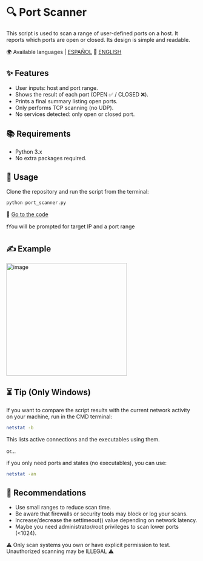 # 🔍 Port Scanner

This script is used to scan a range of user-defined ports on a host.
It reports which ports are open or closed.
Its design is simple and readable.

🌍 Available languages | [ESPAÑOL](README.es.md) 🔁 [ENGLISH](README.md) 

## ✨ Features
- User inputs: host and port range.
- Shows the result of each port (OPEN ✅ / CLOSED ❌).
- Prints a final summary listing open ports.
- Only performs TCP scanning (no UDP).
- No services detected: only open or closed port.

## 📚 Requirements
- Python 3.x
- No extra packages required.

## 🎯 Usage
Clone the repository and run the script from the terminal:

```bash
python port_scanner.py
```
🐍 [Go to the code](port_scanner.py) 

❗You will be prompted for target IP and a port range

## ✍️ Example
<img width="318" height="297" alt="image" src="https://github.com/user-attachments/assets/3bc70b56-a3ba-4da8-80ac-4dab03cec727" />

## ⏳ Tip (Only Windows)
If you want to compare the script results with the current network activity on your machine, run in the CMD terminal:

```bash
netstat -b
```
This lists active connections and the executables using them.

or...

if you only need ports and states (no executables), you can use:
```bash
netstat -an
```

## 📌 Recommendations
- Use small ranges to reduce scan time.
- Be aware that firewalls or security tools may block or log your scans.
- Increase/decrease the settimeout() value depending on network latency.
- Maybe you need administrator/root privileges to scan lower ports (<1024).

⚠️ Only scan systems you own or have explicit permission to test. Unauthorized scanning may be ILLEGAL ⚠️
